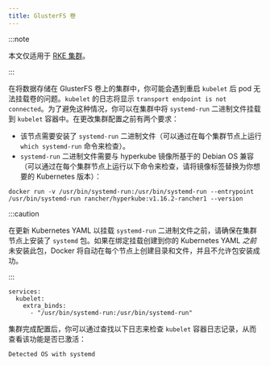 ```yaml
---
title: GlusterFS 卷
---
```


:::note

本文仅适用于 [RKE 集群](../../../../../pages-for-subheaders/launch-kubernetes-with-rancher.md)。

:::

在将数据存储在 GlusterFS 卷上的集群中，你可能会遇到重启 `kubelet` 后 pod 无法挂载卷的问题。`kubelet` 的日志将显示 `transport endpoint is not connected`。为了避免这种情况，你可以在集群中将 `systemd-run` 二进制文件挂载到 `kubelet` 容器中。在更改集群配置之前有两个要求：

- 该节点需要安装了 `systemd-run` 二进制文件（可以通过在每个集群节点上运行 `which systemd-run` 命令来检查）。
- `systemd-run` 二进制文件需要与 hyperkube 镜像所基于的 Debian OS 兼容（可以通过在每个集群节点上运行以下命令来检查，请将镜像标签替换为你想要的 Kubernetes 版本）：

```
docker run -v /usr/bin/systemd-run:/usr/bin/systemd-run --entrypoint /usr/bin/systemd-run rancher/hyperkube:v1.16.2-rancher1 --version
```

:::caution

在更新 Kubernetes YAML 以挂载 `systemd-run` 二进制文件之前，请确保在集群节点上安装了 `systemd` 包。如果在绑定挂载创建到你的 Kubernetes YAML _之前_ 未安装此包，Docker 将自动在每个节点上创建目录和文件，并且不允许包安装成功。

:::

```
services:
  kubelet:
    extra_binds:
      - "/usr/bin/systemd-run:/usr/bin/systemd-run"
```

集群完成配置后，你可以通过查找以下日志来检查 `kubelet` 容器日志记录，从而查看该功能是否已激活：

```
Detected OS with systemd
```
